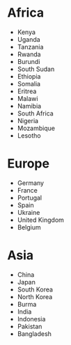 # Africa
- Kenya
- Uganda
- Tanzania
- Rwanda
- Burundi
- South Sudan
- Ethiopia
- Somalia
- Eritrea
- Malawi
- Namibia
- South Africa
- Nigeria
- Mozambique
- Lesotho

# Europe
- Germany
- France
- Portugal
- Spain
- Ukraine
- United Kingdom
- Belgium


# Asia
- China
- Japan
- South Korea
- North Korea
- Burma
- India
- Indonesia
- Pakistan
- Bangladesh
